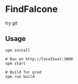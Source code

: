 # FindFalcone

try git

## Usage

```
npm install

# Run on http://localhost:3000
npm start

# Build for prod
npm run build
```
